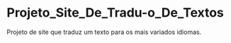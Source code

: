 # Projeto_Site_De_Tradu-o_De_Textos
Projeto de site que traduz um texto para os mais variados idiomas.
